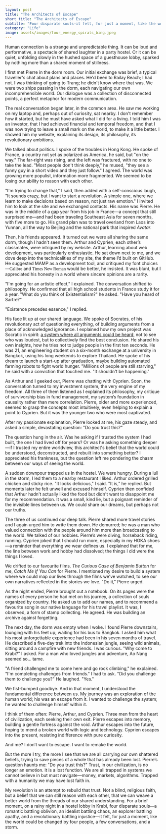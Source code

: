 ```yaml
---
layout: post
title: "The Architects of Escape"
short_title: "The Architects of Escape"
subtitle: "Four disparate souls—it felt, for just a moment, like the world could be changed by four people, a few conversations, and a storm."
category: "Life"
image: assets/images/four_energy_spirals_bing.jpeg
---
```


Human connection is a strange and unpredictable thing. It can be loud and performative, a spectacle of shared laughter in a party hostel. Or it can be quiet, unfolding slowly in the hushed space of a guesthouse lobby, sparked by nothing more than a shared moment of stillness.

I first met Pierre in the dorm room. Our initial exchange was brief, a typical traveller's chat about plans and places. He'd been to Railay Beach; I had not. I was thinking of going to Trang; he didn't know where that was. We were two ships passing in the dorm, each navigating our own incomprehensible world. Our dialogue was a collection of disconnected points, a perfect metaphor for modern communication. 

The real conversation began later, in the common area. He saw me working on my laptop and, perhaps out of curiosity, sat nearby. I don't remember how it started, but he must have asked what I did for a living. I told him I was an investor, that I had achieved financial and temporal freedom, and that I was now trying to leave a small mark on the world, to make it a little better. I showed him my website, explaining its design, its philosophy, its revolutionary ambitions.

We talked about politics. I spoke of the troubles in Hong Kong. He spoke of France, a country not yet as polarized as America, he said, but "on the way." The far-right was rising, and the left was fractured, with no one to take the lead. "Most people don't think deeply," he mused, "they see a funny guy in a short video and they just follow." I agreed. The world was growing more populist, information more fragmented. We seemed to be losing our ability to reason with each other.

"I'm trying to change that," I said, then added with a self-conscious laugh, "It sounds crazy, but I want to start a revolution. A simple one, where we learn to make decisions based on reason, not just raw emotion." I invited him to look at the site and we exchanged contacts. His name was Pierre. He was in the middle of a gap year from his job in France—a concept that still surprised me—and had been traveling Southeast Asia for seven months, with five more to go. His grand plan was to travel overland from Laos into Yunnan, all the way to Beijing and the national park that inspired *Avatar*.

Then, his friends appeared. It turned out we were all sharing the same dorm, though I hadn't seen them. Arthur and Cyprien, each other’s classmates, were intrigued by my website. Arthur, learning about web development, was particularly enthusiastic. He sat down next to me, and we dove deep into the technicalities of my site, the theme I’d built on GitHub. He suggested MAMP as a development tool, and critiqued my font choices—<span style="font-family: Calibre">Calibre</span> and <span style="font-family: Times New Roman">Times New Roman</span> would be better, he insisted. It was blunt, but I appreciated his honesty in a world where sincere opinions are a rarity.

"I'm going for an artistic effect," I explained. The conversation shifted to philosophy. He confirmed that all high school students in France study it for a year. "What do you think of Existentialism?" he asked. "Have you heard of Sartre?"

"Existence precedes essence," I replied.

His face lit up at our shared language. We spoke of Socrates, of his revolutionary act of questioning everything, of building arguments from a place of acknowledged ignorance. I explained how my own project was Socratic in spirit: [a system where all arguments could be heard](https://sparktsang.github.io/philosophy.html), not to see who was loudest, but to collectively find the best conclusion. He shared his own insights, how he tries not to judge people in the first ten seconds. He was 21, an engineering student on a six-month exchange at a university in Bangkok, using his long weekends to explore Thailand. He spoke of his dream to launch a start-up after graduation, maybe building automated farming robots to fight world hunger. "Millions of people are still starving," he said with a conviction that touched me. "It shouldn't be happening." 

As Arthur and I geeked out, Pierre was chatting with Cyprien. Soon, the conversation turned to my investment system, the very engine of my freedom. All three of them listened as I explained its philosophy, my critique of survivorship bias in fund management, my system’s foundation in causality rather than mere correlation. Pierre, older and more experienced, seemed to grasp the concepts most intuitively, even helping to explain a point to Cyprien. But it was the younger two who were most captivated.

After my passionate explanation, Pierre looked at me, his gaze steady, and asked a simple, devastating question: "Do you trust this?"

The question hung in the air. Was he asking if I trusted the system I had built, the one I had lived off for years? Or was he asking something deeper—if I trusted my entire worldview, this architect's belief that the world could be understood, deconstructed, and rebuilt into something better? I appreciated his frankness, but the question left me pondering the chasm between our ways of seeing the world.

A sudden downpour trapped us in the hostel. We were hungry. During a lull in the storm, I led them to a nearby restaurant I liked. Arthur ordered grilled chicken and sticky rice. "It looks delicious," I said. "It is," he replied. But moments later he felt unwell and excused himself. Cyprien then confided that Arthur hadn't actually liked the food but didn't want to disappoint me for my recommendation. It was a small, kind lie, but a poignant reminder of the invisible lines between us. We could share our dreams, but perhaps not our truths.

The three of us continued our deep talk. Pierre shared more travel stories and I again urged him to write them down. He demurred; he was a man who valued connection with the people around him more than broadcasting to the world. We talked of our hobbies. Pierre’s were diving, horseback riding, running. Cyprien joked that I should run more, especially in my HOKA shoes—a reminder that everything we wear defines us. I explained that for me, the line between work and hobby had dissolved; the things I did were the things I loved.

We drifted to our favourite films. *The Curious Case of Benjamin Button* for me, *Catch Me If You Can* for Pierre. I mentioned my desire to build a system where we could map our lives through the films we've watched, to see our own narratives reflected in the stories we love. "Do it," Pierre urged. 

As the night ended, Pierre brought out a notebook. On its pages were the names of every person he had met on his journey, a collection of souls organized by country. He asked us to add our names, and to recommend a favourite song in our native language for his travel playlist. It was, I observed, a form of stamp collecting. He agreed. He was building an archive against forgetting.

The next day, the dorm was empty when I woke. I found Pierre downstairs, lounging with his feet up, waiting for his bus to Bangkok. I asked him what his most unforgettable experience had been in his seven months of travel. He described a five-day trek into the Indonesian jungle, seeing wild animals, sitting around a campfire with new friends. I was curious. "Why come to Krabi?" I asked. For a man who loved jungles and adventure, Ao Nang seemed so… tame.

"A friend challenged me to come here and go rock climbing," he explained. "I'm completing challenges from friends." I had to ask. "Did you challenge them to challenge you?" He laughed. "Yes."

We fist-bumped goodbye. And in that moment, I understood the fundamental difference between us. My journey was an exploration of the human world; his was an escape from it. I wanted to challenge the system; he wanted to challenge himself within it.

I think of them often: Pierre, Arthur, and Cyprien. Three men from the heart of civilization, each seeking their own exit. Pierre escapes into memory, building a gentle fortress against the void. Arthur escapes into the future, hoping to mend a broken world with logic and technology. Cyprien escapes into the present, resisting indifference with pure curiosity.

And me? I don’t want to escape. I want to remake the world.

But the more I try, the more I see that we are all carrying our own shattered beliefs, trying to save pieces of a whole that has already been lost. Pierre’s question haunts me: "Do you trust this?" Trust, in our civilization, is no longer an emotion. It is a lost function. We are all trapped in systems we cannot believe in but must navigate—money, markets, algorithms. Trapped with a humanity we may have lost faith in.

My revolution is an attempt to rebuild that trust. Not a blind, religious faith, but a belief that we can still reason with each other, that we can weave a better world from the threads of our shared understanding. For a brief moment, on a rainy night in a hostel lobby in Krabi, four disparate souls—a romantic battling oblivion, an idealist battling chaos, an explorer battling apathy, and a revolutionary battling injustice—it felt, for just a moment, like the world could be changed by four people, a few conversations, and a storm.
